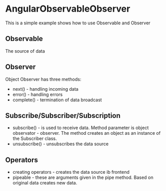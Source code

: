 # AngularObservableObserver

This is a simple example shows how to use Observable and Observer

## Observable

The source of data

## Observer

Object Observer has three methods:
- next() - handling incoming data
- error() - handling errors
- complete() - termination of data broadcast

## Subscribe/Subscriber/Subscription

- subscribe() - is used to receive data. Method parameter is object observator - observer.
The method creates an object as an instance of the Subscriber class.
- unsubscribe() - unsubscribes the data source

## Operators

- creating operators - creates the data source ib frontend
- pipeable - these are arguments given in the pipe method. 
Based on original data creates new data.
